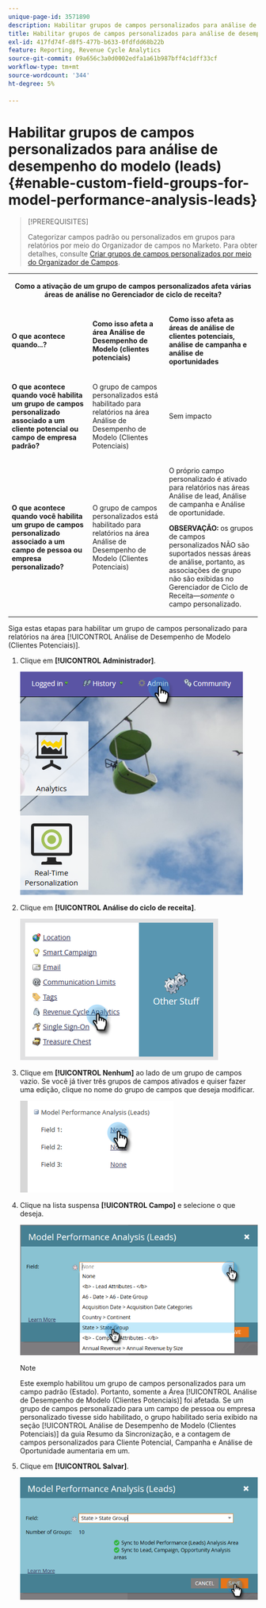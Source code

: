 ```yaml
---
unique-page-id: 3571890
description: Habilitar grupos de campos personalizados para análise de desempenho de modelo (clientes potenciais) - Documentação do Marketo - Documentação do produto
title: Habilitar grupos de campos personalizados para análise de desempenho do modelo (leads)
exl-id: 417fd74f-d8f5-477b-b633-0fdfdd68b22b
feature: Reporting, Revenue Cycle Analytics
source-git-commit: 09a656c3a0d0002edfa1a61b987bff4c1dff33cf
workflow-type: tm+mt
source-wordcount: '344'
ht-degree: 5%

---
```


# Habilitar grupos de campos personalizados para análise de desempenho do modelo (leads) {#enable-custom-field-groups-for-model-performance-analysis-leads}

>[!PREREQUISITES]
>
>Categorizar campos padrão ou personalizados em grupos para relatórios por meio do Organizador de campos no Marketo. Para obter detalhes, consulte [Criar grupos de campos personalizados por meio do Organizador de Campos](/help/marketo/product-docs/reporting/revenue-cycle-analytics/revenue-tools/field-organizers/create-custom-field-groups-using-the-field-organizer.md).

<table>
 <tbody>
  <tr>
   <td colspan="3" rowspan="1"><p align="center"><strong>Como a ativação de um grupo de campos personalizados afeta várias áreas de análise no Gerenciador de ciclo de receita?</strong></p></td>
  </tr>
  <tr>
   <td colspan="1" rowspan="1"><p><strong>O que acontece quando...?</strong></p></td>
   <td colspan="1" rowspan="1"><p><strong>Como isso afeta a área <span class="uicontrol">Análise de Desempenho de Modelo (clientes potenciais)</span></strong></p></td>
   <td colspan="1" rowspan="1"><p><strong>Como isso afeta as áreas de análise de clientes potenciais, análise de campanha e análise de oportunidades</strong></p></td>
  </tr>
  <tr>
   <td colspan="1" rowspan="1"><p><strong>O que acontece quando você habilita um grupo de campos personalizado associado a um cliente potencial ou campo de empresa padrão?</strong></p></td>
   <td colspan="1" rowspan="1"><p>O grupo de campos personalizados está habilitado para relatórios na área <span class="uicontrol">Análise de Desempenho de Modelo (Clientes Potenciais)</span></p></td>
   <td colspan="1" rowspan="1"><p>Sem impacto</p></td>
  </tr>
  <tr>
   <td colspan="1" rowspan="1"><p><strong>O que acontece quando você habilita um grupo de campos personalizado associado a um campo de pessoa ou empresa personalizado?</strong></p></td>
   <td colspan="1" rowspan="1"><p>O grupo de campos personalizados está habilitado para relatórios na área <span class="uicontrol">Análise de Desempenho de Modelo (Clientes Potenciais)</span></p></td>
   <td colspan="1" rowspan="1"><p>O próprio campo personalizado é ativado para relatórios nas áreas Análise de lead, Análise de campanha e Análise de oportunidade.</p><p><strong>OBSERVAÇÃO:</strong> os grupos de campos personalizados NÃO são suportados nessas áreas de análise, portanto, as associações de grupo não são exibidas no Gerenciador de Ciclo de Receita—<em>somente</em> o campo personalizado.</p></td>
  </tr>
 </tbody>
</table>

Siga estas etapas para habilitar um grupo de campos personalizado para relatórios na área [!UICONTROL Análise de Desempenho de Modelo (Clientes Potenciais)].

1. Clique em **[!UICONTROL Administrador]**.

   ![](assets/one-1.png)

1. Clique em **[!UICONTROL Análise do ciclo de receita]**.

   ![](assets/two-1.png)

1. Clique em **[!UICONTROL Nenhum]** ao lado de um grupo de campos vazio. Se você já tiver três grupos de campos ativados e quiser fazer uma edição, clique no nome do grupo de campos que deseja modificar.

   ![](assets/three.png)

1. Clique na lista suspensa **[!UICONTROL Campo]** e selecione o que deseja.

   ![](assets/four-1.png)

   >[!NOTE]
   >
   >Este exemplo habilitou um grupo de campos personalizados para um campo padrão (Estado). Portanto, somente a Área [!UICONTROL Análise de Desempenho de Modelo (Clientes Potenciais)] foi afetada. Se um grupo de campos personalizado para um campo de pessoa ou empresa personalizado tivesse sido habilitado, o grupo habilitado seria exibido na seção [!UICONTROL Análise de Desempenho de Modelo (Clientes Potenciais)] da guia Resumo da Sincronização, e a contagem de campos personalizados para Cliente Potencial, Campanha e Análise de Oportunidade aumentaria em um.

1. Clique em **[!UICONTROL Salvar]**.

   ![](assets/five-1.png)
